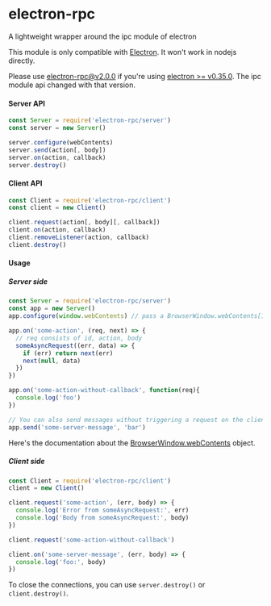 # electron-rpc

A lightweight wrapper around the ipc module of electron

This module is only compatible with [Electron](https://github.com/atom/electron). It won't work in nodejs directly.


Please use electron-rpc@v2.0.0 if you're using [electron >= v0.35.0](https://github.com/atom/electron/releases/tag/v0.35.0). The ipc module api changed with that version.


#### Server API
```js
const Server = require('electron-rpc/server')
const server = new Server()

server.configure(webContents)
server.send(action[, body])
server.on(action, callback)
server.destroy()
```

#### Client API
```js
const Client = require('electron-rpc/client')
const client = new Client()

client.request(action[, body][, callback])
client.on(action, callback)
client.removeListener(action, callback)
client.destroy()
```

#### Usage
##### Server side
```js
const Server = require('electron-rpc/server')
const app = new Server()
app.configure(window.webContents) // pass a BrowserWindow.webContents[1] object

app.on('some-action', (req, next) => {
  // req consists of id, action, body
  someAsyncRequest((err, data) => {
    if (err) return next(err)
    next(null, data)
  })
})

app.on('some-action-without-callback', function(req){
  console.log('foo')
})

// You can also send messages without triggering a request on the client
app.send('some-server-message', 'bar')
```

Here's the documentation about the [BrowserWindow.webContents](https://github.com/atom/electron/blob/master/docs/api/browser-window.md#browserwindowwebcontents) object.

##### Client side
```js
const Client = require('electron-rpc/client')
client = new Client()

client.request('some-action', (err, body) => {
  console.log('Error from someAsyncRequest:', err)
  console.log('Body from someAsyncRequest:', body)
})

client.request('some-action-without-callback')

client.on('some-server-message', (err, body) => {
  console.log('foo:', body)
})
```

To close the connections, you can use `server.destroy()` or `client.destroy()`.
